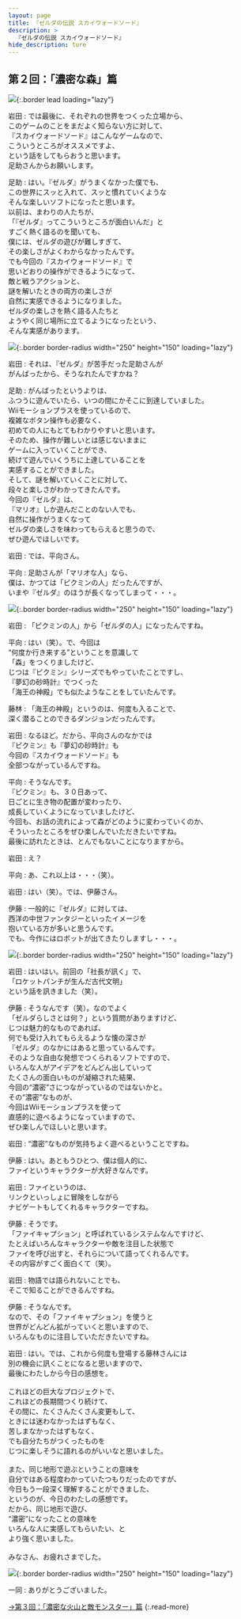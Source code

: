 ```yaml
---
layout: page
title: 『ゼルダの伝説 スカイウォードソード』
description: >
  『ゼルダの伝説 スカイウォードソード』
hide_description: ture
---
```


## 第２回：「濃密な森」篇

![](/interviews/jp/wii/souj/vol2/img/mainvisual5.jpg){:.border lead loading="lazy"}

岩田
: では最後に、それぞれの世界をつくった立場から、<br>このゲームのことをまだよく知らない方に対して、<br>『スカイウォードソード』はこんなゲームなので、<br>こういうところがオススメですよ、<br>という話をしてもらおうと思います。<br>足助さんからお願いします。

足助
: はい。『ゼルダ』がうまくなかった僕でも、<br>この世界にスッと入れて、スッと慣れていくような<br>そんな楽しいソフトになったと思います。<br>以前は、まわりの人たちが、<br>「『ゼルダ』ってこういうところが面白いんだ」と<br>すごく熱く語るのを聞いても、<br>僕には、ゼルダの遊びが難しすぎて、<br>その楽しさがよくわからなかったんです。<br>でも今回の『スカイウォードソード』で<br>思いどおりの操作ができるようになって、<br>敵と戦うアクションと、<br>謎を解いたときの両方の楽しさが<br>自然に実感できるようになりました。<br>ゼルダの楽しさを熱く語る人たちと<br>ようやく同じ場所に立てるようになったという、<br>そんな実感があります。

![](/interviews/jp/wii/souj/vol2/img/photo012.jpg){:.border border-radius width="250" height="150" loading="lazy"}

岩田
: それは、『ゼルダ』が苦手だった足助さんが<br>がんばったから、そうなれたんですかね？

足助
: がんばったというよりは、<br>ふつうに遊んでいたら、いつの間にかそこに到達していました。<br>Wiiモーションプラスを使っているので、<br>複雑なボタン操作も必要なく、<br>初めての人にもとてもわかりやすいと思います。<br>そのため、操作が難しいとは感じないままに<br>ゲームに入っていくことができ、<br>続けて遊んでいくうちに上達していることを<br>実感することができました。<br>そして、謎を解いていくことに対して、<br>段々と楽しさがわかってきたんです。<br>今回の『ゼルダ』は、<br>『マリオ』しか遊んだことのない人でも、<br>自然に操作がうまくなって<br>ゼルダの楽しさを味わってもらえると思うので、<br>ぜひ遊んでほしいです。

岩田
: では、平向さん。

平向
: 足助さんが「マリオな人」なら、<br>僕は、かつては「ピクミンの人」だったんですが、<br>いまや『ゼルダ』のほうが長くなってしまって・・・。

![](/interviews/jp/wii/souj/vol2/img/photo013.jpg){:.border border-radius width="250" height="150" loading="lazy"}

岩田
: 「ピクミンの人」から「ゼルダの人」になったんですね。

平向
: はい（笑）。で、今回は<br>“何度か行き来する”ということを意識して<br>「森」をつくりましたけど、<br>じつは『ピクミン』シリーズでもやっていたことですし、<br>『夢幻の砂時計』でつくった<br>「海王の神殿」でも似たようなことをしていたんです。

藤林
: 「海王の神殿」というのは、何度も入ることで、<br>深く潜ることのできるダンジョンだったんです。

岩田
: なるほど。だから、平向さんのなかでは<br>『ピクミン』も『夢幻の砂時計』も<br>今回の『スカイウォードソード』も<br>全部つながっているんですね。

平向
: そうなんです。<br>『ピクミン』も、３０日あって、<br>日ごとに生き物の配置が変わったり、<br>成長していくようになっていましたけど、<br>今回も、お話の流れによって森がどのように変わっていくのか、<br>そういったところをぜひ楽しんでいただきたいですね。<br>最後に訪れたときは、とんでもないことになりますから。

岩田
: え？

平向
: あ、これ以上は・・・（笑）。

岩田
: はい（笑）。では、伊藤さん。

伊藤
: 一般的に『ゼルダ』に対しては、<br>西洋の中世ファンタジーといったイメージを<br>抱いている方が多いと思うんです。<br>でも、今作にはロボットが出てきたりしますし・・・。

![](/interviews/jp/wii/souj/vol2/img/photo014.jpg){:.border border-radius width="250" height="150" loading="lazy"}

岩田
: はいはい。前回の「社長が訊く」で、<br>「ロケットパンチが生んだ古代文明」<br>という話を訊きました（笑）。

伊藤
: そうなんです（笑）。なのでよく<br>「ゼルダらしさとは何？」という質問がありますけど、<br>じつは魅力的なものであれば、<br>何でも受け入れてもらえるような懐の深さが<br>『ゼルダ』のなかにはあると思っているんです。<br>そのような自由な発想でつくられるソフトですので、<br>いろんな人がアイデアをどんどん出していって<br>たくさんの面白いものが凝縮された結果、<br>今回の“濃密”さにつながっているのではないかと。<br>その“濃密”なものが、<br>今回はWiiモーションプラスを使って<br>直感的に遊べるようになっていますので、<br>ぜひ楽しんでほしいと思います。

岩田
: “濃密”なものが気持ちよく遊べるということですね。

伊藤
: はい。あともうひとつ、僕は個人的に、<br>ファイというキャラクターが大好きなんです。

岩田
: ファイというのは、<br>リンクといっしょに冒険をしながら<br>ナビゲートもしてくれるキャラクターですね。

伊藤
: そうです。<br>「ファイキャプション」と呼ばれているシステムなんですけど、<br>たとえばいろんなキャラクターや敵を注目した状態で<br>ファイを呼び出すと、それらについて語ってくれるんです。<br>その内容がすごく面白くて（笑）。

岩田
: 物語では語られないことでも、<br>そこで知ることができるんですね。

伊藤
: そうなんです。<br>なので、その「ファイキャプション」を使うと<br>世界がどんどん拡がっていくと思いますので、<br>いろんなものに注目していただきたいですね。

岩田
: はい。では、これから何度も登場する藤林さんには<br>別の機会に訊くことになると思いますので、<br>最後にわたしから今日の感想を。<br>&nbsp;<br>これほどの巨大なプロジェクトで、<br>これほどの長期間つくり続けて、<br>その間に、たくさんたくさん変更もして、<br>ときには迷わなかったはずもなく、<br>苦しまなかったはずもなく、<br>でも自分たちがつくったものを<br>じつに楽しそうに語れるのがいいなと思いました。<br>&nbsp;<br>また、同じ地形で遊ぶということの意味を<br>自分ではある程度わかっていたつもりだったのですが、<br>今日もう一段深く理解することができました、<br>というのが、今日のわたしの感想です。<br>だから、同じ地形で遊び、<br>“濃密”になったことの意味を<br>いろんな人に実感してもらいたい、と<br>より強く思いました。<br>&nbsp;<br>みなさん、お疲れさまでした。

![](/interviews/jp/wii/souj/vol2/img/photo015.jpg){:.border border-radius width="250" height="150" loading="lazy"}

一同
: ありがとうございました。

[→第３回：「濃密な火山と敵モンスター」篇](../vol3/1.md)
{:.read-more}

